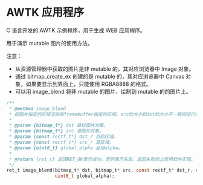 # AWTK 应用程序

C 语言开发的 AWTK 示例程序，用于生成 WEB 应用程序。

用于演示 mutable 图片的使用方法。

注意：
  * 从资源管理器中获取的图片是非 mutable 的，其对应浏览器中 Image 对象。
  * 通过 bitmap_create_ex 创建的是 mutable 的，其对应浏览器中 Canvas 对象，如果要显示到界面上，只能使用 RGBA8888 的格式。
  * 可以用 image\_blend 将非 mutable 的图片，绘制到 mutable 的的图片上。

```c
/**
 * @method image_blend
 * 把图片指定的区域渲染到framebuffer指定的区域，src的大小和dst的大小不一致则进行缩放。
 *
 * @param {bitmap_t*} dst 目标图片对象。
 * @param {bitmap_t*} src 源图片对象。
 * @param {const rectf_t*} dst_r 目的区域。
 * @param {const rectf_t*} src_r 源区域。
 * @param {uint8_t} global_alpha 全局alpha。
 *
 * @return {ret_t} 返回RET_OK表示成功，否则表示失败，返回失败则上层用软件实现。
 */
ret_t image_blend(bitmap_t* dst, bitmap_t* src, const rectf_t* dst_r, const rectf_t* src_r,
                  uint8_t global_alpha);
```                  